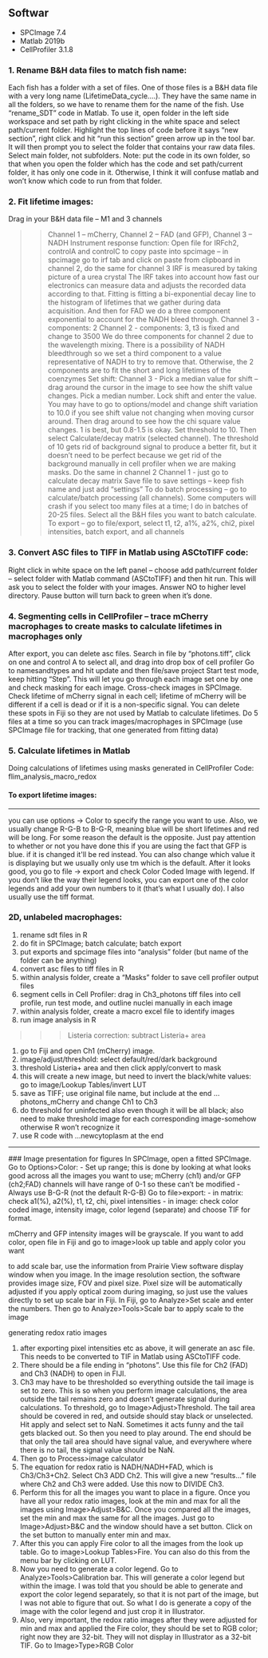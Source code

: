 ## Softwar
* SPCImage 7.4
* Matlab 2019b
* CellProfiler 3.1.8

### 1. Rename B&H data files to match fish name:
Each fish has a folder with a set of files. One of those files is a B&H data file with a very long name (LifetimeData_cycle….). They have the same name in all the folders, so we have to rename them for the name of the fish.
Use “rename_SDT” code in Matlab. To use it, open folder in the left side workspace and set path by right clicking in the white space and select path/current folder. Highlight the top lines of code before it says “new section”, right click and hit “run this section” green arrow up in the tool bar. It will then prompt you to select the folder that contains your raw data files. Select main folder, not subfolders.
Note: put the code in its own folder, so that when you open the folder which has the code and set path/current folder, it has only one code in it. Otherwise, I think it will confuse matlab and won’t know which code to run from that folder. 

### 2. Fit lifetime images:
Drag in your B&H data file – M1 and 3 channels
>> Channel 1 – mCherry, Channel 2 – FAD (and GFP), Channel 3 – NADH
Instrument response function: Open file for IRFch2, controlA and controlC to copy paste into spcimage – in spcimage go to irf tab and click on paste from clipboard in channel 2, do the same for channel 3
IRF is measured by taking picture of a urea crystal 
The IRF takes into account how fast our electronics can measure data and adjusts the recorded data according to that. Fitting is fitting a bi-exponential decay line to the histogram of lifetimes that we gather during data acquisition. And then for FAD we do a three component exponential to account for the NADH bleed through.
Channel 3 - components: 2
Channel 2 - components: 3, t3 is fixed and change to 3500 
We do three components for channel 2 due to the wavelength mixing. There is a possibility of NADH bleedthrough so we set a third component to a value representative of NADH to try to remove that. Otherwise, the 2 components are to fit the short and long lifetimes of the coenzymes
Set shift:
Channel 3 - Pick a median value for shift – drag around the cursor in the image to see how the shift value changes. Pick a median number. Lock shift and enter the value. You may have to go to options/model and change shift variation to 10.0 if you see shift value not changing when moving cursor around. Then drag around to see how the chi square value changes. 1 is best, but 0.8-1.5 is okay. Set threshold to 10. Then select Calculate/decay matrix (selected channel).
The threshold of 10 gets rid of background signal to produce a better fit, but it doesn’t need to be perfect because we get rid of the background manually in cell profiler when we are making masks.
Do the same in channel 2
Channel 1 - just go to calculate decay matrix 
Save file to save settings – keep fish name and just add “settings”
To do batch processing – go to calculate/batch processing (all channels). Some computers will crash if you select too many files at a time; I do in batches of 20-25 files. Select all the B&H files you want to batch calculate.
To export – go to file/export, select t1, t2, a1%, a2%, chi2, pixel intensities, batch export, and all channels

### 3. Convert ASC files to TIFF in Matlab using ASCtoTIFF code:
Right click in white space on the left panel – choose add path/current folder – select folder with Matlab command (ASCtoTIFF) and then hit run. This will ask you to select the folder with your images. Answer NO to higher level directory. Pause button will turn back to green when it’s done.

### 4. Segmenting cells in CellProfiler – trace mCherry macrophages to create masks to calculate lifetimes in macrophages only
After export, you can delete asc files. 
Search in file by “photons.tiff”, click on one and control A to select all, and drag into drop box of cell profiler
Go to namesandtypes and hit update and then file/save project
Start test mode, keep hitting “Step”. This will let you go through each image set one by one and check masking for each image. Cross-check images in SPCImage. Check lifetime of mCherry signal in each cell; lifetime of mCherry will be different if a cell is dead or if it is a non-specific signal. You can delete these spots in Fiji so they are not used by Matlab to calculate lifetimes.
Do 5 files at a time so you can track images/macrophages in SPCImage (use SPCImage file for tracking, that one generated from fitting data)

### 5. Calculate lifetimes in Matlab
Doing calculations of lifetimes using masks generated in CellProfiler
Code: flim_analysis_macro_redox

#### To export lifetime images: 

<hr>
you can use options -> Color to specify the range you want to use. Also, we usually change R-G-B to B-G-R, meaning blue will be short lifetimes and red will be long. For some reason the default is the opposite. Just pay attention to whether or not you have done this if you are using the fact that GFP is blue. if it is changed it'll be red instead.
You can also change which value it is displaying but we usually only use tm which is the default. After it looks good, you go to file -> export and check Color Coded Image with legend. If you don’t like the way their legend looks, you can export one of the color legends and add your own numbers to it (that’s what I usually do). I also usually use the tiff format.

### 2D, unlabeled macrophages:
1. rename sdt files in R
2. do fit in SPCImage; batch calculate; batch export
3. put exports and spcimage files into “analysis” folder (but name of the folder can be anything)
4. convert asc files to tiff files in R
5. within analysis folder, create a “Masks” folder to save cell profiler output files
6. segment cells in Cell Profiler: drag in Ch3_photons tiff files into cell profile, run test mode, and outline nuclei manually in each image
7. within analysis folder, create a macro excel file to identify images
8. run image analysis in R
>>>Listeria correction: subtract Listeria+ area 
1. go to Fiji and open Ch1 (mCherry) image. 
2. image/adjust/threshold: select default/red/dark background
3. threshold Listeria+ area and then click apply/convert to mask
4. this will create a new image, but need to invert the black/white values: go to image/Lookup Tables/invert LUT
5. save as TIFF; use original file name, but include at the end …photons_mCherry and change Ch1 to Ch3
6. do threshold for uninfected also even though it will be all black; also need to make threshold image for each corresponding image-somehow otherwise R won’t recognize it
7. use R code with …newcytoplasm at the end 

<hr>
### Image presentation for figures
In SPCImage, open a fitted SPCImage. 
Go to Options>Color:
-	Set up range; this is done by looking at what looks good across all the images you want to use; mCherry (ch1) and/or GFP (ch2;FAD) channels will have range of 0-1 so these can’t be modified
-	Always use B-G-R (not the default R-G-B)
Go to file>export:
-	in matrix: check a1(%), a2(%), t1, t2, chi, pixel intensities
-	in image: check color coded image, intensity image, color legend (separate) and choose TIF for format.

mCherry and GFP intensity images will be grayscale. If you want to add color, open file in Fiji and go to image>look up table and apply color you want

to add scale bar, use the information from Prairie View software display window when you image. In the image resolution section, the software provides image size, FOV and pixel size. Pixel size will be automatically adjusted if you apply optical zoom during imaging, so just use the values directly to set up scale bar in Fiji. In Fiji, go to Analyze>Set scale and enter the numbers. Then go to Analyze>Tools>Scale bar to apply scale to the image 

generating redox ratio images
1.	after exporting pixel intensities etc as above, it will generate an asc file. This needs to be converted to TIF in Matlab using ASCtoTIFF code.
2.	There should be a file ending in “photons”. Use this file for Ch2 (FAD) and Ch3 (NADH) to open in FIJI. 
3.	Ch3 may have to be thresholded so everything outside the tail image is set to zero. This is so when you perform image calculations, the area outside the tail remains zero and doesn’t generate signal during calculations. To threshold, go to Image>Adjust>Threshold. The tail area should be covered in red, and outside should stay black or unselected. Hit apply and select set to NaN. Sometimes it acts funny and the tail gets blacked out. So then you need to play around. The end should be that only the tail area should have signal value, and everywhere where there is no tail, the signal value should be NaN.
4.	Then go to Process>image calculator
5.	The equation for redox ratio is NADH/NADH+FAD, which is Ch3/Ch3+Ch2. Select Ch3 ADD Ch2. This will give a new “results…” file where Ch2 and Ch3 were added. Use this now to DIVIDE Ch3.
6.	Perform this for all the images you want to place in a figure. Once you have all your redox ratio images, look at the min and max for all the images using Image>Adjust>B&C. Once you compared all the images, set the min and max the same for all the images. Just go to Image>Adjust>B&C and the window should have a set button. Click on the set button to manually enter min and max. 
7.	After this you can apply Fire color to all the images from the look up table. Go to image>Lookup Tables>Fire. You can also do this from the menu bar by clicking on LUT. 
8.	Now you need to generate a color legend. Go to Analyze>Tools>Calibration bar. This will generate a color legend but within the image. I was told that you should be able to generate and export the color legend separately, so that it is not part of the image, but I was not able to figure that out. So what I do is generate a copy of the image with the color legend and just crop it in Illustrator. 
9.	Also, very important, the redox ratio images after they were adjusted for min and max and applied the Fire color, they should be set to RGB color; right now they are 32-bit. They will not display in Illustrator as a 32-bit TIF. Go to Image>Type>RGB Color


